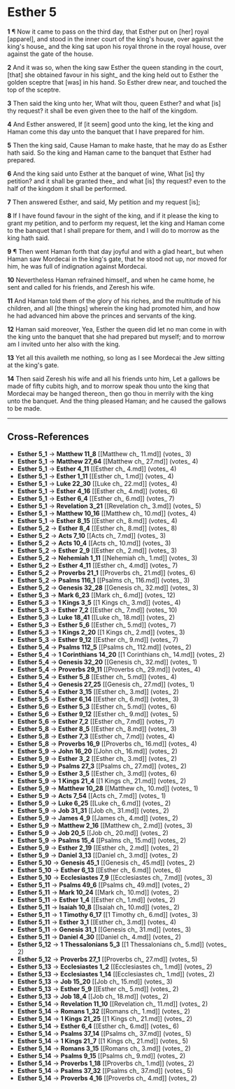 # Esther 5

**1** ¶ Now it came to pass on the third day, that Esther put on [her] royal [apparel], and stood in the inner court of the king's house, over against the king's house_ and the king sat upon his royal throne in the royal house, over against the gate of the house.

**2** And it was so, when the king saw Esther the queen standing in the court, [that] she obtained favour in his sight_ and the king held out to Esther the golden sceptre that [was] in his hand. So Esther drew near, and touched the top of the sceptre.

**3** Then said the king unto her, What wilt thou, queen Esther? and what [is] thy request? it shall be even given thee to the half of the kingdom.

**4** And Esther answered, If [it seem] good unto the king, let the king and Haman come this day unto the banquet that I have prepared for him.

**5** Then the king said, Cause Haman to make haste, that he may do as Esther hath said. So the king and Haman came to the banquet that Esther had prepared.

**6** And the king said unto Esther at the banquet of wine, What [is] thy petition? and it shall be granted thee_ and what [is] thy request? even to the half of the kingdom it shall be performed.

**7** Then answered Esther, and said, My petition and my request [is];

**8** If I have found favour in the sight of the king, and if it please the king to grant my petition, and to perform my request, let the king and Haman come to the banquet that I shall prepare for them, and I will do to morrow as the king hath said.

**9** ¶ Then went Haman forth that day joyful and with a glad heart_ but when Haman saw Mordecai in the king's gate, that he stood not up, nor moved for him, he was full of indignation against Mordecai.

**10** Nevertheless Haman refrained himself_ and when he came home, he sent and called for his friends, and Zeresh his wife.

**11** And Haman told them of the glory of his riches, and the multitude of his children, and all [the things] wherein the king had promoted him, and how he had advanced him above the princes and servants of the king.

**12** Haman said moreover, Yea, Esther the queen did let no man come in with the king unto the banquet that she had prepared but myself; and to morrow am I invited unto her also with the king.

**13** Yet all this availeth me nothing, so long as I see Mordecai the Jew sitting at the king's gate.

**14** Then said Zeresh his wife and all his friends unto him, Let a gallows be made of fifty cubits high, and to morrow speak thou unto the king that Mordecai may be hanged thereon_ then go thou in merrily with the king unto the banquet. And the thing pleased Haman; and he caused the gallows to be made.

---

## Cross-References

- **Esther 5_1** → **Matthew 11_8** [[Matthew ch_ 11.md]] (votes_ 3)
- **Esther 5_1** → **Matthew 27_64** [[Matthew ch_ 27.md]] (votes_ 4)
- **Esther 5_1** → **Esther 4_11** [[Esther ch_ 4.md]] (votes_ 4)
- **Esther 5_1** → **Esther 1_11** [[Esther ch_ 1.md]] (votes_ 4)
- **Esther 5_1** → **Luke 22_30** [[Luke ch_ 22.md]] (votes_ 4)
- **Esther 5_1** → **Esther 4_16** [[Esther ch_ 4.md]] (votes_ 6)
- **Esther 5_1** → **Esther 6_4** [[Esther ch_ 6.md]] (votes_ 7)
- **Esther 5_1** → **Revelation 3_21** [[Revelation ch_ 3.md]] (votes_ 5)
- **Esther 5_1** → **Matthew 10_16** [[Matthew ch_ 10.md]] (votes_ 4)
- **Esther 5_1** → **Esther 8_15** [[Esther ch_ 8.md]] (votes_ 4)
- **Esther 5_2** → **Esther 8_4** [[Esther ch_ 8.md]] (votes_ 8)
- **Esther 5_2** → **Acts 7_10** [[Acts ch_ 7.md]] (votes_ 3)
- **Esther 5_2** → **Acts 10_4** [[Acts ch_ 10.md]] (votes_ 3)
- **Esther 5_2** → **Esther 2_9** [[Esther ch_ 2.md]] (votes_ 3)
- **Esther 5_2** → **Nehemiah 1_11** [[Nehemiah ch_ 1.md]] (votes_ 3)
- **Esther 5_2** → **Esther 4_11** [[Esther ch_ 4.md]] (votes_ 7)
- **Esther 5_2** → **Proverbs 21_1** [[Proverbs ch_ 21.md]] (votes_ 6)
- **Esther 5_2** → **Psalms 116_1** [[Psalms ch_ 116.md]] (votes_ 3)
- **Esther 5_2** → **Genesis 32_28** [[Genesis ch_ 32.md]] (votes_ 3)
- **Esther 5_3** → **Mark 6_23** [[Mark ch_ 6.md]] (votes_ 12)
- **Esther 5_3** → **1 Kings 3_5** [[1 Kings ch_ 3.md]] (votes_ 4)
- **Esther 5_3** → **Esther 7_2** [[Esther ch_ 7.md]] (votes_ 10)
- **Esther 5_3** → **Luke 18_41** [[Luke ch_ 18.md]] (votes_ 2)
- **Esther 5_3** → **Esther 5_6** [[Esther ch_ 5.md]] (votes_ 7)
- **Esther 5_3** → **1 Kings 2_20** [[1 Kings ch_ 2.md]] (votes_ 3)
- **Esther 5_3** → **Esther 9_12** [[Esther ch_ 9.md]] (votes_ 7)
- **Esther 5_4** → **Psalms 112_5** [[Psalms ch_ 112.md]] (votes_ 2)
- **Esther 5_4** → **1 Corinthians 14_20** [[1 Corinthians ch_ 14.md]] (votes_ 2)
- **Esther 5_4** → **Genesis 32_20** [[Genesis ch_ 32.md]] (votes_ 1)
- **Esther 5_4** → **Proverbs 29_11** [[Proverbs ch_ 29.md]] (votes_ 4)
- **Esther 5_4** → **Esther 5_8** [[Esther ch_ 5.md]] (votes_ 4)
- **Esther 5_4** → **Genesis 27_25** [[Genesis ch_ 27.md]] (votes_ 1)
- **Esther 5_4** → **Esther 3_15** [[Esther ch_ 3.md]] (votes_ 2)
- **Esther 5_5** → **Esther 6_14** [[Esther ch_ 6.md]] (votes_ 3)
- **Esther 5_6** → **Esther 5_3** [[Esther ch_ 5.md]] (votes_ 6)
- **Esther 5_6** → **Esther 9_12** [[Esther ch_ 9.md]] (votes_ 5)
- **Esther 5_6** → **Esther 7_2** [[Esther ch_ 7.md]] (votes_ 7)
- **Esther 5_8** → **Esther 8_5** [[Esther ch_ 8.md]] (votes_ 3)
- **Esther 5_8** → **Esther 7_3** [[Esther ch_ 7.md]] (votes_ 4)
- **Esther 5_8** → **Proverbs 16_9** [[Proverbs ch_ 16.md]] (votes_ 4)
- **Esther 5_9** → **John 16_20** [[John ch_ 16.md]] (votes_ 2)
- **Esther 5_9** → **Esther 3_2** [[Esther ch_ 3.md]] (votes_ 2)
- **Esther 5_9** → **Psalms 27_3** [[Psalms ch_ 27.md]] (votes_ 2)
- **Esther 5_9** → **Esther 3_5** [[Esther ch_ 3.md]] (votes_ 6)
- **Esther 5_9** → **1 Kings 21_4** [[1 Kings ch_ 21.md]] (votes_ 2)
- **Esther 5_9** → **Matthew 10_28** [[Matthew ch_ 10.md]] (votes_ 1)
- **Esther 5_9** → **Acts 7_54** [[Acts ch_ 7.md]] (votes_ 1)
- **Esther 5_9** → **Luke 6_25** [[Luke ch_ 6.md]] (votes_ 2)
- **Esther 5_9** → **Job 31_31** [[Job ch_ 31.md]] (votes_ 2)
- **Esther 5_9** → **James 4_9** [[James ch_ 4.md]] (votes_ 2)
- **Esther 5_9** → **Matthew 2_16** [[Matthew ch_ 2.md]] (votes_ 3)
- **Esther 5_9** → **Job 20_5** [[Job ch_ 20.md]] (votes_ 2)
- **Esther 5_9** → **Psalms 15_4** [[Psalms ch_ 15.md]] (votes_ 2)
- **Esther 5_9** → **Esther 2_19** [[Esther ch_ 2.md]] (votes_ 2)
- **Esther 5_9** → **Daniel 3_13** [[Daniel ch_ 3.md]] (votes_ 2)
- **Esther 5_10** → **Genesis 45_1** [[Genesis ch_ 45.md]] (votes_ 2)
- **Esther 5_10** → **Esther 6_13** [[Esther ch_ 6.md]] (votes_ 6)
- **Esther 5_10** → **Ecclesiastes 7_9** [[Ecclesiastes ch_ 7.md]] (votes_ 3)
- **Esther 5_11** → **Psalms 49_6** [[Psalms ch_ 49.md]] (votes_ 2)
- **Esther 5_11** → **Mark 10_24** [[Mark ch_ 10.md]] (votes_ 2)
- **Esther 5_11** → **Esther 1_4** [[Esther ch_ 1.md]] (votes_ 2)
- **Esther 5_11** → **Isaiah 10_8** [[Isaiah ch_ 10.md]] (votes_ 2)
- **Esther 5_11** → **1 Timothy 6_17** [[1 Timothy ch_ 6.md]] (votes_ 3)
- **Esther 5_11** → **Esther 3_1** [[Esther ch_ 3.md]] (votes_ 4)
- **Esther 5_11** → **Genesis 31_1** [[Genesis ch_ 31.md]] (votes_ 3)
- **Esther 5_11** → **Daniel 4_30** [[Daniel ch_ 4.md]] (votes_ 2)
- **Esther 5_12** → **1 Thessalonians 5_3** [[1 Thessalonians ch_ 5.md]] (votes_ 2)
- **Esther 5_12** → **Proverbs 27_1** [[Proverbs ch_ 27.md]] (votes_ 5)
- **Esther 5_13** → **Ecclesiastes 1_2** [[Ecclesiastes ch_ 1.md]] (votes_ 2)
- **Esther 5_13** → **Ecclesiastes 1_14** [[Ecclesiastes ch_ 1.md]] (votes_ 2)
- **Esther 5_13** → **Job 15_20** [[Job ch_ 15.md]] (votes_ 3)
- **Esther 5_13** → **Esther 5_9** [[Esther ch_ 5.md]] (votes_ 2)
- **Esther 5_13** → **Job 18_4** [[Job ch_ 18.md]] (votes_ 2)
- **Esther 5_14** → **Revelation 11_10** [[Revelation ch_ 11.md]] (votes_ 2)
- **Esther 5_14** → **Romans 1_32** [[Romans ch_ 1.md]] (votes_ 2)
- **Esther 5_14** → **1 Kings 21_25** [[1 Kings ch_ 21.md]] (votes_ 2)
- **Esther 5_14** → **Esther 6_4** [[Esther ch_ 6.md]] (votes_ 6)
- **Esther 5_14** → **Psalms 37_14** [[Psalms ch_ 37.md]] (votes_ 5)
- **Esther 5_14** → **1 Kings 21_7** [[1 Kings ch_ 21.md]] (votes_ 5)
- **Esther 5_14** → **Romans 3_15** [[Romans ch_ 3.md]] (votes_ 2)
- **Esther 5_14** → **Psalms 9_15** [[Psalms ch_ 9.md]] (votes_ 2)
- **Esther 5_14** → **Proverbs 1_18** [[Proverbs ch_ 1.md]] (votes_ 2)
- **Esther 5_14** → **Psalms 37_32** [[Psalms ch_ 37.md]] (votes_ 5)
- **Esther 5_14** → **Proverbs 4_16** [[Proverbs ch_ 4.md]] (votes_ 2)

